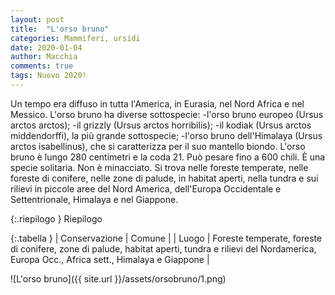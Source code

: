 ```yaml
---
layout: post
title:  "L'orso bruno"
categories: Mammiferi, ursidi
date: 2020-01-04
author: Macchia
comments: true
tags: Nuovo 2020!
---
```


Un tempo era diffuso in tutta l'America, in Eurasia, nel Nord Africa e nel Messico.
L'orso bruno ha diverse sottospecie: 
-l'orso bruno europeo (Ursus arctos arctos);
-il grizzly (Ursus arctos horribilis);
-il kodiak (Ursus arctos middendorffi), la più grande sottospecie;
-l'orso bruno dell'Himalaya (Ursus arctos isabellinus), che si caratterizza per il suo mantello biondo.
L'orso bruno è lungo 280 centimetri e la coda 21.
Può pesare fino a 600 chili. È una specie solitaria.
Non è minacciato.
Si trova nelle foreste temperate, nelle foreste di conifere, nelle zone di palude, in habitat aperti, nella tundra e sui rilievi in piccole aree del Nord America, dell'Europa Occidentale e Settentrionale, Himalaya e nel Giappone. 







{:.riepilogo }
Riepilogo

{:.tabella }
| Conservazione | Comune |
| Luogo         | Foreste temperate, foreste di conifere, zone di palude, habitat aperti, tundra e rilievi del Nordamerica, Europa Occ., Africa sett., Himalaya e Giappone |


![L'orso bruno]({{ site.url }}/assets/orsobruno/1.png)
